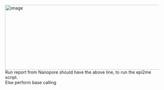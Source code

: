 <img width="582" height="214" alt="image" src="https://github.com/user-attachments/assets/958923bf-b59f-4bf9-bbae-450add8f63d9" /> <br />
Run report from Nanopore should have the above line, to run the epi2me script. <br />
Else perform base calling <br />

